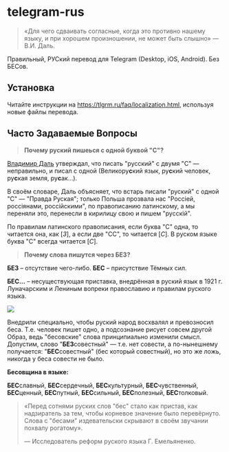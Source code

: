 # telegram-rus
> «Для чего сдваивать согласные, когда это противно нашему языку, и при хорошем произношении, не может быть слышно» — В.И. Даль.

Правильный, РУСкий перевод для Telegram (Desktop, iOS, Android). Без БЕСов.

## Установка
Читайте инструкции на https://tlgrm.ru/faq/localization.html, используя новые файлы перевода.

## Часто Задаваемые Вопросы
> **Почему руский пишеься с одной буквой "C"?**

[Владимир Даль](https://ru.wikipedia.org/wiki/%D0%94%D0%B0%D0%BB%D1%8C,_%D0%92%D0%BB%D0%B0%D0%B4%D0%B8%D0%BC%D0%B8%D1%80_%D0%98%D0%B2%D0%B0%D0%BD%D0%BE%D0%B2%D0%B8%D1%87) утверждал, что писать "русский" с двумя "C" — неправильно, и писал с одной (Великору**c**кий язык, ру**с**кий человек, ру**с**кая земля, ру**с**ак...).

В своём словаре, Даль объясняет, что встарь писали "руский" с одной "С" — "Правда Руская"; только Польша прозвала нас "Россiей, россiянами, россiйскими", по правописанию латинскому, а мы переняли это, перенесли в кирилицу свою и пишем "русскiй".

По правилам латинского правописания, если буква "С" одна, то читается она, как [*З*], а если две "СС", то читается [*С*]. В руском языке буква "С" всегда читается [*С*].

> **Почему слова пишутся через БЕЗ?**

**БЕЗ** – отсутствие чего-либо.
**БЕС** – присутствие Тёмных сил.

**БЕС...** – несуществующая приставка, внедрённая в руский язык в 1921 г. Луначарским и Лениным вопреки православию и правилам руского языка.

![](https://i.imgur.com/Sa4ixez.jpg)

Внедрили специально, чтобы руский народ восхвалял и превозносил беса. Т.е. человек пишет одно, а подсознание рисует совсем другой Образ, ведь "бесовские" слова принципиально изменили смысл. Допустим, слово "**БЕЗ**совестный" — т.е. нет совести, а по-нынешнему получается: "**БЕС**совестный" (бес который совестный), но это же ложь, никогда у беса совести не было.

**Бесовщина в языке:**

**БЕС**славный, **БЕС**сердечный, **БЕС**культурный, **БЕС**чувственный, **БЕС**ценный, **БЕС**путный, **БЕС**сильный, **БЕС**полезный, **БЕС**толковый.

> «Перед сотнями руских слов "бес" стало как пристав, как надзиратель за тем, чтобы корневое значение было перевёрнуто. Слова с "бесами" издевательски скрывают в своём звучании похвалу рогатому».
>
> — Исследователь реформ руского языка Г. Емельяненко.

